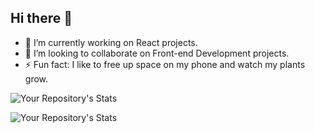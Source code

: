 ## Hi there 👋
- 🔭 I’m currently working on React projects.
- 👯 I’m looking to collaborate on Front-end Development projects.
- ⚡ Fun fact: I like to free up space on my phone and watch my plants grow.
<!--
**Tongkorn/Tongkorn** is a ✨ _special_ ✨ repository because its `README.md` (this file) appears on your GitHub profile.

Here are some ideas to get you started:
- 🔭 I’m currently working on React projects.
- 🔭 I’m currently working on React projects.
- 🌱 I’m currently learning React and Basic Backend Development.
- 👯 I’m looking to collaborate on Frontend Development projects
- 🤔 I’m looking for help with Backend
- 💬 Ask me about 
- 📫 How to reach me: ...
- 😄 Pronouns: ...
- ⚡ Fun fact: ...

## Give a support - Buy me a coffee :gift_heart:
[!["Buy Me A Coffee"](https://www.buymeacoffee.com/assets/img/custom_images/orange_img.png)](https://www.buymeacoffee.com/tongkornp)
-->

![Your Repository's Stats](https://github-readme-stats.vercel.app/api?username=Tongkorn&show_icons=true&count_private=true,&hide=stars,issues)

![Your Repository's Stats](https://github-readme-stats.vercel.app/api/top-langs/?username=Tongkorn&theme=default)



